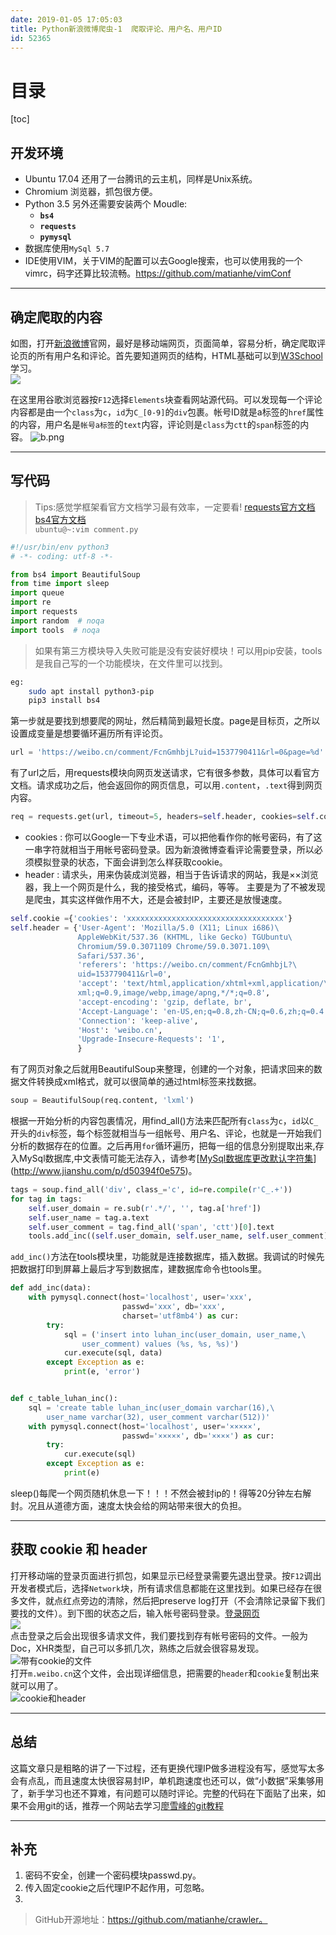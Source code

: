 ```yaml
---
date: 2019-01-05 17:05:03
title: Python新浪微博爬虫-1  爬取评论、用户名、用户ID
id: 52365
---
```


# 目录
[toc]

##  开发环境
+  Ubuntu 17.04 还用了一台腾讯的云主机，同样是Unix系统。  
+  Chromium 浏览器，抓包很方便。
+  Python 3.5  另外还需要安装两个 Moudle:  
    - **`bs4`**  
    - **`requests`**  
    - **`pymysql`**
+  数据库使用`MySql 5.7`
+  IDE使用VIM，关于VIM的配置可以去Google搜索，也可以使用我的一个 vimrc，码字还算比较流畅。https://github.com/matianhe/vimConf

- - - - - 
##  确定爬取的内容  
如图，打开[新浪微博](https://weibo.cn/)官网，最好是移动端网页，页面简单，容易分析，确定爬取评论页的所有用户名和评论。首先要知道网页的结构，HTML基础可以到[W3School](http://www.w3school.com.cn/h.asp)学习。  
![](http://upload-images.jianshu.io/upload_images/7080951-2e0a0d05cd0a3c20.png?imageMogr2/auto-orient/strip%7CimageView2/2/w/1240)  

在这里用谷歌浏览器按`F12`选择`Elements`块查看网站源代码。可以发现每一个评论内容都是由一个`class`为`c`，`id`为`C_[0-9]`的`div`包裹。帐号ID就是a标签的`href`属性的内容，用户名是`帐号a标签`的`text`内容，评论则是`class`为`ctt`的`span`标签的内容。
![b.png](http://upload-images.jianshu.io/upload_images/7080951-a831828409e734b2.png?imageMogr2/auto-orient/strip%7CimageView2/2/w/1240)  

- - - - - 
##  写代码  
>  Tips:感觉学框架看官方文档学习最有效率，一定要看!
[requests官方文档](http://docs.python-requests.org/en/master/user/quickstart/)
 [bs4官方文档](https://www.crummy.com/software/BeautifulSoup/bs4/doc/)  
`ubuntu@~:vim comment.py`
```python
#!/usr/bin/env python3
# -*- coding: utf-8 -*-

from bs4 import BeautifulSoup
from time import sleep
import queue
import re
import requests
import random  # noqa
import tools  # noqa
```  
> 如果有第三方模块导入失败可能是没有安装好模块！可以用pip安装，tools是我自己写的一个功能模块，在文件里可以找到。

```bash
eg:
    sudo apt install python3-pip
    pip3 install bs4
```
 第一步就是要找到想要爬的网址，然后精简到最短长度。page是目标页，之所以设置成变量是想要循环遍历所有评论页。
```python
url = 'https://weibo.cn/comment/FcnGmhbjL?uid=1537790411&rl=0&page=%d' % (page)
```
有了url之后，用requests模块向网页发送请求，它有很多参数，具体可以看官方文档。请求成功之后，他会返回你的网页信息，可以用`.content`，`.text`得到网页内容。  
```python
req = requests.get(url, timeout=5, headers=self.header, cookies=self.cookie)
```
- cookies : 你可以Google一下专业术语，可以把他看作你的帐号密码，有了这一串字符就相当于用帐号密码登录。因为新浪微博查看评论需要登录，所以必须模拟登录的状态，下面会讲到怎么样获取cookie。 
- header : 请求头，用来伪装成浏览器，相当于告诉请求的网站，我是××浏览器，我上一个网页是什么，我的接受格式，编码，等等。 主要是为了不被发现是爬虫，其实这样做作用不大，还是会被封IP，主要还是放慢速度。 

```python
self.cookie ={'cookies': 'xxxxxxxxxxxxxxxxxxxxxxxxxxxxxxxxxxx'}
self.header = {'User-Agent': 'Mozilla/5.0 (X11; Linux i686)\
               AppleWebKit/537.36 (KHTML, like Gecko) TGUbuntu\
               Chromium/59.0.3071109 Chrome/59.0.3071.109\
               Safari/537.36',
               'referers': 'https://weibo.cn/comment/FcnGmhbjL?\
               uid=1537790411&rl=0',
               'accept': 'text/html,application/xhtml+xml,application/\
               xml;q=0.9,image/webp,image/apng,*/*;q=0.8',
               'accept-encoding': 'gzip, deflate, br',
               'Accept-Language': 'en-US,en;q=0.8,zh-CN;q=0.6,zh;q=0.4',
               'Connection': 'keep-alive',
               'Host': 'weibo.cn',
               'Upgrade-Insecure-Requests': '1',
               }
```
有了网页对象之后就用BeautifulSoup来整理，创建的一个对象，把请求回来的数据文件转换成xml格式，就可以很简单的通过html标签来找数据。
```python
soup = BeautifulSoup(req.content, 'lxml')
```
根据一开始分析的内容包裹情况，用find_all()方法来匹配所有`class`为`c`，`id`以`C_`开头的`div`标签，每个标签就相当与一组帐号、用户名、评论，也就是一开始我们分析的数据存在的位置。之后再用`for`循环遍历，把每一组的信息分别提取出来,存入MySql数据库,中文表情可能无法存入，请参考[[MySql数据库更改默认字符集](http://www.jianshu.com/p/d50394f0e575)](http://www.jianshu.com/p/d50394f0e575)。  

```python
tags = soup.find_all('div', class_='c', id=re.compile(r'C_.+'))
for tag in tags:
    self.user_domain = re.sub(r'.*/', '', tag.a['href'])
    self.user_name = tag.a.text
    self.user_comment = tag.find_all('span', 'ctt')[0].text
    tools.add_inc((self.user_domain, self.user_name, self.user_comment))
```

`add_inc()`方法在tools模块里，功能就是连接数据库，插入数据。我调试的时候先把数据打印到屏幕上最后才写到数据库，建数据库命令也tools里。

```python
def add_inc(data):
    with pymysql.connect(host='localhost', user='xxx',
                         passwd='xxx', db='xxx',
                         charset='utf8mb4') as cur:
        try:
            sql = ('insert into luhan_inc(user_domain, user_name,\
                user_comment) values (%s, %s, %s)')
            cur.execute(sql, data)
        except Exception as e:
            print(e, 'error')


def c_table_luhan_inc():
    sql = 'create table luhan_inc(user_domain varchar(16),\
        user_name varchar(32), user_comment varchar(512))'
    with pymysql.connect(host='localhost', user='×××××',
                         passwd='×××××', db='××××') as cur:
        try:
            cur.execute(sql)
        except Exception as e:
            print(e)
```
sleep()每爬一个网页随机休息一下！！！不然会被封ip的！得等20分钟左右解封。况且从道德方面，速度太快会给的网站带来很大的负担。

- - - - - 
##  获取 cookie 和 header  
打开移动端的登录页面进行抓包，如果显示已经登录需要先退出登录。按`F12`调出开发者模式后，选择`Network`块，所有请求信息都能在这里找到。如果已经存在很多文件，就点红点旁边的清除，然后把preserve log打开（不会清除记录留下我们要找的文件）。到下图的状态之后，输入帐号密码登录。[登录网页](https://passport.weibo.cn/signin/login)  
![](http://upload-images.jianshu.io/upload_images/7080951-2e73a20f3eebb50c.png?imageMogr2/auto-orient/strip%7CimageView2/2/w/1240)  
点击登录之后会出现很多请求文件，我们要找到存有帐号密码的文件。一般为Doc，XHR类型，自己可以多抓几次，熟练之后就会很容易发现。  
![带有cookie的文件](http://upload-images.jianshu.io/upload_images/7080951-695a0b5dd061e774.png?imageMogr2/auto-orient/strip%7CimageView2/2/w/1240)  
打开`m.weibo.cn`这个文件，会出现详细信息，把需要的`header`和`cookie`复制出来就可以用了。  
![cookie和header](http://upload-images.jianshu.io/upload_images/7080951-b488a83d7c109af4.png?imageMogr2/auto-orient/strip%7CimageView2/2/w/1240)  

- - - - - -
## 总结  
这篇文章只是粗略的讲了一下过程，还有更换代理IP做多进程没有写，感觉写太多会有点乱，而且速度太快很容易封IP，单机跑速度也还可以，做“小数据”采集够用了，新手学习也还不算难，有问题可以随时评论。完整的代码在下面贴了出来，如果不会用git的话，推荐一个网站去学习[廖雪峰的git教程](https://www.liaoxuefeng.com/wiki/0013739516305929606dd18361248578c67b8067c8c017b000)

- - - - - 
##  补充  
1.  密码不安全，创建一个密码模块passwd.py。
2.  传入固定cookie之后代理IP不起作用，可忽略。
3. 
>  GitHub开源地址：https://github.com/matianhe/crawler。